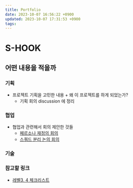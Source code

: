 ```yaml
---
title: Portfolio
date: 2023-10-07 16:56:22 +0900
updated: 2023-10-07 17:31:53 +0900
tags: 
---
```


# S-HOOK

## 어떤 내용을 적을까

### 기획

- 프로젝트 기획을 고민한 내용 + 왜 이 프로젝트를 하게 되었는가?
	- 기획 회의 discussion 에 정리
### 협업

- 협업과 관련해서 회의 제안한 것들
	- [페르소나 재정의 회의](https://github.com/woowacourse-teams/2023-shook/discussions/47)
	- [스쿼드 분리 논의 회의](https://github.com/woowacourse-teams/2023-shook/discussions/451)
### 기술
### 참고할 링크

- [레벨3, 4 체크리스트](https://docs.google.com/spreadsheets/d/16yoWaEFmKh8J7UVRZMy2YIPrYq9rr9wVTTglscaPwVY/edit?usp=drive_web&ouid=118312695699569428443)
